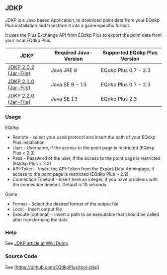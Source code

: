 ## JDKP
JDKP is a Java based Application, to download point data from your EQdkp Plus installation and transform it into a game-specific format.

It uses the Plus Exchange API from EQdkp Plus to export the point data from your local EQdkp Plus.

| JDKP  | Required Java-Version  | Supported EQdkp Plus Version  | 
|---|---|---|
| [JDKP 2.0.2 (Jar-File)](packages/jdkp/jdkp_v2.0.2_2.jar)  |  Java JRE 8 |  EQdkp Plus 0.7 - 2.3 |
| [JDKP 2.1.0 (Jar-File)](packages/jdkp/jdkp_v2.1.0_2.jar) | Java SE 9 - 13  | EQdkp Plus 0.7 - 2.3  |
| [JDKP 2.2.0 (Jar-File)](packages/jdkp/jdkp_v2.2.0_2.jar)  | Java SE 13  | EQdkp Plus 2.3  |

### Usage
EQdkp
* Remote - select your used protocol and insert the path of your EQdkp Plus installation
* User - Username, if the access to the point page is restricted (EQdkp Plus < 2.3)
* Pass - Password of the user, if the access to the point page is restricted (EQdkp Plus < 2.3)
* API-Token - Insert the API-Token from the Export-Data Adminpage, if access to the point page is restricted (EQdkp Plus > 2.2)
* Connection Timeout - Insert here an integer, if you have problems with the connection timeout. Default is 10 seconds.

Game
* Format - Select the desired format of the output file
* Local - Insert output file
* Execute (optional) - Insert a path to an executable that should be called after transforming the data

### Help
See [JDKP article at Wiki Dump](https://eqdkpplus.github.io/wiki/wiki/JDKP)

### Source Code
See [https://github.com/EQdkpPlus/tool-jdkp]
